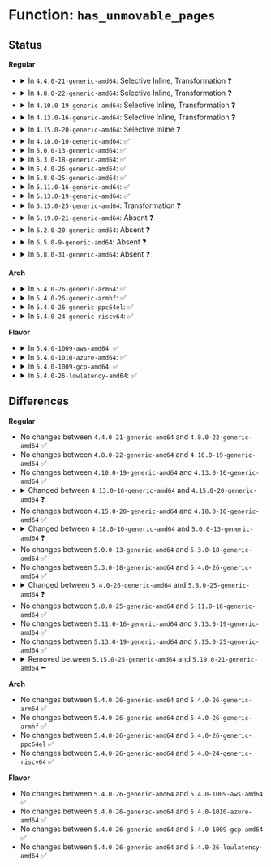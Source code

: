 # Function: <code>has_unmovable_pages</code>

## Status
<b>Regular</b>
<ul>
<li>
<details>
<summary>In <code>4.4.0-21-generic-amd64</code>: Selective Inline, Transformation ❓</summary>

```c
bool has_unmovable_pages(struct zone * zone, struct page * page, int count, bool skip_hwpoisoned_pages)
```

```json
{
  "name": "has_unmovable_pages",
  "collision_type": "Unique Global",
  "inline_type": "Selective",
  "funcs": [
    {
      "addr": 18446744071580504656,
      "name": "has_unmovable_pages",
      "external": true,
      "loc": "mm/page_alloc.c:6504",
      "file": "mm/page_alloc.c",
      "inline": "not declared, inlined",
      "caller_inline": [
        "mm/page_alloc.c:is_pageblock_removable_nolock"
      ],
      "caller_func": [
        "mm/page_alloc.c:is_pageblock_removable_nolock",
        "mm/page_isolation.c:start_isolate_page_range"
      ]
    }
  ],
  "symbols": [
    {
      "addr": 18446744071580504656,
      "name": "has_unmovable_pages.part.83",
      "section": ".text",
      "bind": "STB_LOCAL",
      "size": 294
    },
    {
      "addr": 18446744071580513728,
      "name": "has_unmovable_pages",
      "section": ".text",
      "bind": "STB_GLOBAL",
      "size": 50
    }
  ]
}
```
</details>
</li>
<li>
<details>
<summary>In <code>4.8.0-22-generic-amd64</code>: Selective Inline, Transformation ❓</summary>

```c
bool has_unmovable_pages(struct zone * zone, struct page * page, int count, bool skip_hwpoisoned_pages)
```

```json
{
  "name": "has_unmovable_pages",
  "collision_type": "Unique Global",
  "inline_type": "Selective",
  "funcs": [
    {
      "addr": 18446744071580599660,
      "name": "has_unmovable_pages",
      "external": true,
      "loc": "mm/page_alloc.c:7035",
      "file": "mm/page_alloc.c",
      "inline": "not declared, inlined",
      "caller_inline": [
        "mm/page_alloc.c:is_pageblock_removable_nolock"
      ],
      "caller_func": [
        "mm/page_alloc.c:is_pageblock_removable_nolock",
        "mm/page_isolation.c:start_isolate_page_range"
      ]
    }
  ],
  "symbols": [
    {
      "addr": 18446744071580579952,
      "name": "has_unmovable_pages.part.88",
      "section": ".text",
      "bind": "STB_LOCAL",
      "size": 308
    },
    {
      "addr": 18446744071580599504,
      "name": "has_unmovable_pages",
      "section": ".text",
      "bind": "STB_GLOBAL",
      "size": 50
    }
  ]
}
```
</details>
</li>
<li>
<details>
<summary>In <code>4.10.0-19-generic-amd64</code>: Selective Inline, Transformation ❓</summary>

```c
bool has_unmovable_pages(struct zone * zone, struct page * page, int count, bool skip_hwpoisoned_pages)
```

```json
{
  "name": "has_unmovable_pages",
  "collision_type": "Unique Global",
  "inline_type": "Selective",
  "funcs": [
    {
      "addr": 18446744071580666697,
      "name": "has_unmovable_pages",
      "external": true,
      "loc": "mm/page_alloc.c:7087",
      "file": "mm/page_alloc.c",
      "inline": "not declared, inlined",
      "caller_inline": [
        "mm/page_alloc.c:is_pageblock_removable_nolock"
      ],
      "caller_func": [
        "mm/page_alloc.c:is_pageblock_removable_nolock",
        "mm/page_isolation.c:start_isolate_page_range"
      ]
    }
  ],
  "symbols": [
    {
      "addr": 18446744071580646496,
      "name": "has_unmovable_pages.part.89",
      "section": ".text",
      "bind": "STB_LOCAL",
      "size": 305
    },
    {
      "addr": 18446744071580666544,
      "name": "has_unmovable_pages",
      "section": ".text",
      "bind": "STB_GLOBAL",
      "size": 50
    }
  ]
}
```
</details>
</li>
<li>
<details>
<summary>In <code>4.13.0-16-generic-amd64</code>: Selective Inline, Transformation ❓</summary>

```c
bool has_unmovable_pages(struct zone * zone, struct page * page, int count, bool skip_hwpoisoned_pages)
```

```json
{
  "name": "has_unmovable_pages",
  "collision_type": "Unique Global",
  "inline_type": "Selective",
  "funcs": [
    {
      "addr": 18446744071580699929,
      "name": "has_unmovable_pages",
      "external": true,
      "loc": "mm/page_alloc.c:7414",
      "file": "mm/page_alloc.c",
      "inline": "not declared, inlined",
      "caller_inline": [
        "mm/page_alloc.c:is_pageblock_removable_nolock"
      ],
      "caller_func": [
        "mm/page_alloc.c:is_pageblock_removable_nolock",
        "mm/page_isolation.c:start_isolate_page_range"
      ]
    }
  ],
  "symbols": [
    {
      "addr": 18446744071580678816,
      "name": "has_unmovable_pages.part.94",
      "section": ".text",
      "bind": "STB_LOCAL",
      "size": 328
    },
    {
      "addr": 18446744071580699792,
      "name": "has_unmovable_pages",
      "section": ".text",
      "bind": "STB_GLOBAL",
      "size": 43
    }
  ]
}
```
</details>
</li>
<li>
<details>
<summary>In <code>4.15.0-20-generic-amd64</code>: Selective Inline ❓</summary>

```c
bool has_unmovable_pages(struct zone * zone, struct page * page, int count, int migratetype, bool skip_hwpoisoned_pages)
```

```json
{
  "name": "has_unmovable_pages",
  "collision_type": "Unique Global",
  "inline_type": "Selective",
  "funcs": [
    {
      "addr": 18446744071580784944,
      "name": "has_unmovable_pages",
      "external": true,
      "loc": "mm/page_alloc.c:7429",
      "file": "mm/page_alloc.c",
      "inline": "not declared, inlined",
      "caller_inline": [],
      "caller_func": [
        "mm/page_alloc.c:is_pageblock_removable_nolock",
        "mm/page_isolation.c:start_isolate_page_range"
      ]
    }
  ],
  "symbols": [
    {
      "addr": 18446744071580784944,
      "name": "has_unmovable_pages",
      "section": ".text",
      "bind": "STB_GLOBAL",
      "size": 359
    }
  ]
}
```
</details>
</li>
<li>
<details>
<summary>In <code>4.18.0-10-generic-amd64</code>: ✅</summary>

```c
bool has_unmovable_pages(struct zone * zone, struct page * page, int count, int migratetype, bool skip_hwpoisoned_pages)
```

```json
{
  "name": "has_unmovable_pages",
  "collision_type": "Unique Global",
  "inline_type": "No",
  "funcs": [
    {
      "addr": 18446744071580918384,
      "name": "has_unmovable_pages",
      "external": true,
      "loc": "mm/page_alloc.c:7611",
      "file": "mm/page_alloc.c",
      "inline": "seen, unknown",
      "caller_inline": [],
      "caller_func": [
        "mm/memory_hotplug.c:is_mem_section_removable",
        "mm/page_isolation.c:start_isolate_page_range"
      ]
    }
  ],
  "symbols": [
    {
      "addr": 18446744071580918384,
      "name": "has_unmovable_pages",
      "section": ".text",
      "bind": "STB_GLOBAL",
      "size": 409
    }
  ]
}
```
</details>
</li>
<li>
<details>
<summary>In <code>5.0.0-13-generic-amd64</code>: ✅</summary>

```c
bool has_unmovable_pages(struct zone * zone, struct page * page, int count, int migratetype, int flags)
```

```json
{
  "name": "has_unmovable_pages",
  "collision_type": "Unique Global",
  "inline_type": "No",
  "funcs": [
    {
      "addr": 18446744071580993872,
      "name": "has_unmovable_pages",
      "external": true,
      "loc": "mm/page_alloc.c:7932",
      "file": "mm/page_alloc.c",
      "inline": "seen, unknown",
      "caller_inline": [],
      "caller_func": [
        "mm/memory_hotplug.c:is_mem_section_removable",
        "mm/page_isolation.c:start_isolate_page_range"
      ]
    }
  ],
  "symbols": [
    {
      "addr": 18446744071580993872,
      "name": "has_unmovable_pages",
      "section": ".text",
      "bind": "STB_GLOBAL",
      "size": 548
    }
  ]
}
```
</details>
</li>
<li>
<details>
<summary>In <code>5.3.0-18-generic-amd64</code>: ✅</summary>

```c
bool has_unmovable_pages(struct zone * zone, struct page * page, int count, int migratetype, int flags)
```

```json
{
  "name": "has_unmovable_pages",
  "collision_type": "Unique Global",
  "inline_type": "No",
  "funcs": [
    {
      "addr": 18446744071581412608,
      "name": "has_unmovable_pages",
      "external": true,
      "loc": "mm/page_alloc.c:8139",
      "file": "mm/page_alloc.c",
      "inline": "seen, unknown",
      "caller_inline": [],
      "caller_func": [
        "mm/memory_hotplug.c:is_mem_section_removable",
        "mm/page_isolation.c:start_isolate_page_range"
      ]
    }
  ],
  "symbols": [
    {
      "addr": 18446744071581412608,
      "name": "has_unmovable_pages",
      "section": ".text",
      "bind": "STB_GLOBAL",
      "size": 604
    }
  ]
}
```
</details>
</li>
<li>
<details>
<summary>In <code>5.4.0-26-generic-amd64</code>: ✅</summary>

```c
bool has_unmovable_pages(struct zone * zone, struct page * page, int count, int migratetype, int flags)
```

```json
{
  "name": "has_unmovable_pages",
  "collision_type": "Unique Global",
  "inline_type": "No",
  "funcs": [
    {
      "addr": 18446744071581473632,
      "name": "has_unmovable_pages",
      "external": true,
      "loc": "mm/page_alloc.c:8169",
      "file": "mm/page_alloc.c",
      "inline": "seen, unknown",
      "caller_inline": [],
      "caller_func": [
        "mm/memory_hotplug.c:is_mem_section_removable",
        "mm/page_isolation.c:start_isolate_page_range"
      ]
    }
  ],
  "symbols": [
    {
      "addr": 18446744071581473632,
      "name": "has_unmovable_pages",
      "section": ".text",
      "bind": "STB_GLOBAL",
      "size": 609
    }
  ]
}
```
</details>
</li>
<li>
<details>
<summary>In <code>5.8.0-25-generic-amd64</code>: ✅</summary>

```c
struct page * has_unmovable_pages(struct zone * zone, struct page * page, int migratetype, int flags)
```

```json
{
  "name": "has_unmovable_pages",
  "collision_type": "Unique Global",
  "inline_type": "No",
  "funcs": [
    {
      "addr": 18446744071581679440,
      "name": "has_unmovable_pages",
      "external": true,
      "loc": "mm/page_alloc.c:8196",
      "file": "mm/page_alloc.c",
      "inline": "seen, unknown",
      "caller_inline": [],
      "caller_func": [
        "mm/page_isolation.c:set_migratetype_isolate"
      ]
    }
  ],
  "symbols": [
    {
      "addr": 18446744071581679440,
      "name": "has_unmovable_pages",
      "section": ".text",
      "bind": "STB_GLOBAL",
      "size": 492
    }
  ]
}
```
</details>
</li>
<li>
<details>
<summary>In <code>5.11.0-16-generic-amd64</code>: ✅</summary>

```c
struct page * has_unmovable_pages(struct zone * zone, struct page * page, int migratetype, int flags)
```

```json
{
  "name": "has_unmovable_pages",
  "collision_type": "Unique Global",
  "inline_type": "No",
  "funcs": [
    {
      "addr": 18446744071581727184,
      "name": "has_unmovable_pages",
      "external": true,
      "loc": "mm/page_alloc.c:8333",
      "file": "mm/page_alloc.c",
      "inline": "seen, unknown",
      "caller_inline": [],
      "caller_func": [
        "mm/page_isolation.c:set_migratetype_isolate"
      ]
    }
  ],
  "symbols": [
    {
      "addr": 18446744071581727184,
      "name": "has_unmovable_pages",
      "section": ".text",
      "bind": "STB_GLOBAL",
      "size": 496
    }
  ]
}
```
</details>
</li>
<li>
<details>
<summary>In <code>5.13.0-19-generic-amd64</code>: ✅</summary>

```c
struct page * has_unmovable_pages(struct zone * zone, struct page * page, int migratetype, int flags)
```

```json
{
  "name": "has_unmovable_pages",
  "collision_type": "Unique Global",
  "inline_type": "No",
  "funcs": [
    {
      "addr": 18446744071581749552,
      "name": "has_unmovable_pages",
      "external": true,
      "loc": "mm/page_alloc.c:8542",
      "file": "mm/page_alloc.c",
      "inline": "seen, unknown",
      "caller_inline": [],
      "caller_func": [
        "mm/page_isolation.c:start_isolate_page_range"
      ]
    }
  ],
  "symbols": [
    {
      "addr": 18446744071581749552,
      "name": "has_unmovable_pages",
      "section": ".text",
      "bind": "STB_GLOBAL",
      "size": 496
    }
  ]
}
```
</details>
</li>
<li>
<details>
<summary>In <code>5.15.0-25-generic-amd64</code>: Transformation ❓</summary>

```c
struct page * has_unmovable_pages(struct zone * zone, struct page * page, int migratetype, int flags)
```

```json
{
  "name": "has_unmovable_pages",
  "collision_type": "Unique Global",
  "inline_type": "No",
  "funcs": [
    {
      "addr": 0,
      "name": "has_unmovable_pages",
      "external": true,
      "loc": "mm/page_alloc.c:8807",
      "file": "mm/page_alloc.c",
      "inline": "seen, unknown",
      "caller_inline": [],
      "caller_func": [
        "mm/page_isolation.c:start_isolate_page_range"
      ]
    }
  ],
  "symbols": [
    {
      "addr": 18446744071592207546,
      "name": "has_unmovable_pages.cold",
      "section": ".text",
      "bind": "STB_LOCAL",
      "size": 65
    },
    {
      "addr": 18446744071582029424,
      "name": "has_unmovable_pages",
      "section": ".text",
      "bind": "STB_GLOBAL",
      "size": 518
    }
  ]
}
```
</details>
</li>
<li>
<details>
<summary>In <code>5.19.0-21-generic-amd64</code>: Absent ❓</summary>

```json
{
  "name": "has_unmovable_pages",
  "collision_type": "Unique Static",
  "inline_type": "Selective",
  "funcs": [
    {
      "addr": 0,
      "name": "has_unmovable_pages",
      "external": false,
      "loc": "mm/page_isolation.c:33",
      "file": "mm/page_isolation.c",
      "inline": "not declared, inlined",
      "caller_inline": [],
      "caller_func": []
    }
  ],
  "symbols": [
    {
      "addr": 18446744071582899280,
      "name": "has_unmovable_pages.constprop.0",
      "section": ".text",
      "bind": "STB_LOCAL",
      "size": 900
    },
    {
      "addr": 18446744071594006960,
      "name": "has_unmovable_pages.constprop.0.cold",
      "section": ".text",
      "bind": "STB_LOCAL",
      "size": 64
    }
  ]
}
```
</details>
</li>
<li>
<details>
<summary>In <code>6.2.0-20-generic-amd64</code>: Absent ❓</summary>

```json
{
  "name": "has_unmovable_pages",
  "collision_type": "Unique Static",
  "inline_type": "Selective",
  "funcs": [
    {
      "addr": 0,
      "name": "has_unmovable_pages",
      "external": false,
      "loc": "mm/page_isolation.c:33",
      "file": "mm/page_isolation.c",
      "inline": "not declared, inlined",
      "caller_inline": [],
      "caller_func": []
    }
  ],
  "symbols": [
    {
      "addr": 18446744071583451360,
      "name": "has_unmovable_pages.constprop.0",
      "section": ".text",
      "bind": "STB_LOCAL",
      "size": 880
    },
    {
      "addr": 18446744071596049388,
      "name": "has_unmovable_pages.constprop.0.cold",
      "section": ".text",
      "bind": "STB_LOCAL",
      "size": 64
    }
  ]
}
```
</details>
</li>
<li>
<details>
<summary>In <code>6.5.0-9-generic-amd64</code>: Absent ❓</summary>

```json
{
  "name": "has_unmovable_pages",
  "collision_type": "Unique Static",
  "inline_type": "Selective",
  "funcs": [
    {
      "addr": 0,
      "name": "has_unmovable_pages",
      "external": false,
      "loc": "mm/page_isolation.c:33",
      "file": "mm/page_isolation.c",
      "inline": "not declared, inlined",
      "caller_inline": [],
      "caller_func": []
    }
  ],
  "symbols": [
    {
      "addr": 18446744071583671264,
      "name": "has_unmovable_pages.isra.0",
      "section": ".text",
      "bind": "STB_LOCAL",
      "size": 832
    },
    {
      "addr": 18446744071596571887,
      "name": "has_unmovable_pages.isra.0.cold",
      "section": ".text",
      "bind": "STB_LOCAL",
      "size": 64
    }
  ]
}
```
</details>
</li>
<li>
<details>
<summary>In <code>6.8.0-31-generic-amd64</code>: Absent ❓</summary>

```json
{
  "name": "has_unmovable_pages",
  "collision_type": "Unique Static",
  "inline_type": "Selective",
  "funcs": [
    {
      "addr": 0,
      "name": "has_unmovable_pages",
      "external": false,
      "loc": "mm/page_isolation.c:33",
      "file": "mm/page_isolation.c",
      "inline": "not declared, inlined",
      "caller_inline": [],
      "caller_func": []
    }
  ],
  "symbols": [
    {
      "addr": 18446744071583865696,
      "name": "has_unmovable_pages.isra.0",
      "section": ".text",
      "bind": "STB_LOCAL",
      "size": 675
    },
    {
      "addr": 18446744071597476407,
      "name": "has_unmovable_pages.isra.0.cold",
      "section": ".text",
      "bind": "STB_LOCAL",
      "size": 62
    }
  ]
}
```
</details>
</li>
</ul>
<b>Arch</b>
<ul>
<li>
<details>
<summary>In <code>5.4.0-26-generic-arm64</code>: ✅</summary>

```c
bool has_unmovable_pages(struct zone * zone, struct page * page, int count, int migratetype, int flags)
```

```json
{
  "name": "has_unmovable_pages",
  "collision_type": "Unique Global",
  "inline_type": "No",
  "funcs": [
    {
      "addr": 18446603336492884624,
      "name": "has_unmovable_pages",
      "external": true,
      "loc": "mm/page_alloc.c:8169",
      "file": "mm/page_alloc.c",
      "inline": "seen, unknown",
      "caller_inline": [],
      "caller_func": [
        "mm/page_isolation.c:start_isolate_page_range"
      ]
    }
  ],
  "symbols": [
    {
      "addr": 18446603336492884624,
      "name": "has_unmovable_pages",
      "section": ".text",
      "bind": "STB_GLOBAL",
      "size": 636
    }
  ]
}
```
</details>
</li>
<li>
<details>
<summary>In <code>5.4.0-26-generic-armhf</code>: ✅</summary>

```c
bool has_unmovable_pages(struct zone * zone, struct page * page, int count, int migratetype, int flags)
```

```json
{
  "name": "has_unmovable_pages",
  "collision_type": "Unique Global",
  "inline_type": "No",
  "funcs": [
    {
      "addr": 3226683576,
      "name": "has_unmovable_pages",
      "external": true,
      "loc": "mm/page_alloc.c:8169",
      "file": "mm/page_alloc.c",
      "inline": "seen, unknown",
      "caller_inline": [],
      "caller_func": [
        "mm/page_isolation.c:start_isolate_page_range"
      ]
    }
  ],
  "symbols": [
    {
      "addr": 3226683576,
      "name": "has_unmovable_pages",
      "section": ".text",
      "bind": "STB_GLOBAL",
      "size": 512
    }
  ]
}
```
</details>
</li>
<li>
<details>
<summary>In <code>5.4.0-26-generic-ppc64el</code>: ✅</summary>

```c
bool has_unmovable_pages(struct zone * zone, struct page * page, int count, int migratetype, int flags)
```

```json
{
  "name": "has_unmovable_pages",
  "collision_type": "Unique Global",
  "inline_type": "No",
  "funcs": [
    {
      "addr": 13835058055286281040,
      "name": "has_unmovable_pages",
      "external": true,
      "loc": "mm/page_alloc.c:8169",
      "file": "mm/page_alloc.c",
      "inline": "seen, unknown",
      "caller_inline": [],
      "caller_func": [
        "mm/memory_hotplug.c:is_mem_section_removable",
        "mm/page_isolation.c:start_isolate_page_range"
      ]
    }
  ],
  "symbols": [
    {
      "addr": 13835058055286281040,
      "name": "has_unmovable_pages",
      "section": ".text",
      "bind": "STB_GLOBAL",
      "size": 1044
    }
  ]
}
```
</details>
</li>
<li>
<details>
<summary>In <code>5.4.0-24-generic-riscv64</code>: ✅</summary>

```c
bool has_unmovable_pages(struct zone * zone, struct page * page, int count, int migratetype, int flags)
```

```json
{
  "name": "has_unmovable_pages",
  "collision_type": "Unique Global",
  "inline_type": "No",
  "funcs": [
    {
      "addr": 18446743936272825160,
      "name": "has_unmovable_pages",
      "external": true,
      "loc": "mm/page_alloc.c:8169",
      "file": "mm/page_alloc.c",
      "inline": "seen, unknown",
      "caller_inline": [],
      "caller_func": [
        "mm/page_isolation.c:start_isolate_page_range"
      ]
    }
  ],
  "symbols": [
    {
      "addr": 18446743936272825160,
      "name": "has_unmovable_pages",
      "section": ".text",
      "bind": "STB_GLOBAL",
      "size": 450
    }
  ]
}
```
</details>
</li>
</ul>
<b>Flavor</b>
<ul>
<li>
<details>
<summary>In <code>5.4.0-1009-aws-amd64</code>: ✅</summary>

```c
bool has_unmovable_pages(struct zone * zone, struct page * page, int count, int migratetype, int flags)
```

```json
{
  "name": "has_unmovable_pages",
  "collision_type": "Unique Global",
  "inline_type": "No",
  "funcs": [
    {
      "addr": 18446744071581442480,
      "name": "has_unmovable_pages",
      "external": true,
      "loc": "mm/page_alloc.c:8169",
      "file": "mm/page_alloc.c",
      "inline": "seen, unknown",
      "caller_inline": [],
      "caller_func": [
        "mm/memory_hotplug.c:is_mem_section_removable",
        "mm/page_isolation.c:start_isolate_page_range"
      ]
    }
  ],
  "symbols": [
    {
      "addr": 18446744071581442480,
      "name": "has_unmovable_pages",
      "section": ".text",
      "bind": "STB_GLOBAL",
      "size": 609
    }
  ]
}
```
</details>
</li>
<li>
<details>
<summary>In <code>5.4.0-1010-azure-amd64</code>: ✅</summary>

```c
bool has_unmovable_pages(struct zone * zone, struct page * page, int count, int migratetype, int flags)
```

```json
{
  "name": "has_unmovable_pages",
  "collision_type": "Unique Global",
  "inline_type": "No",
  "funcs": [
    {
      "addr": 18446744071581384864,
      "name": "has_unmovable_pages",
      "external": true,
      "loc": "mm/page_alloc.c:8169",
      "file": "mm/page_alloc.c",
      "inline": "seen, unknown",
      "caller_inline": [],
      "caller_func": [
        "mm/memory_hotplug.c:is_mem_section_removable",
        "mm/page_isolation.c:start_isolate_page_range"
      ]
    }
  ],
  "symbols": [
    {
      "addr": 18446744071581384864,
      "name": "has_unmovable_pages",
      "section": ".text",
      "bind": "STB_GLOBAL",
      "size": 609
    }
  ]
}
```
</details>
</li>
<li>
<details>
<summary>In <code>5.4.0-1009-gcp-amd64</code>: ✅</summary>

```c
bool has_unmovable_pages(struct zone * zone, struct page * page, int count, int migratetype, int flags)
```

```json
{
  "name": "has_unmovable_pages",
  "collision_type": "Unique Global",
  "inline_type": "No",
  "funcs": [
    {
      "addr": 18446744071581433680,
      "name": "has_unmovable_pages",
      "external": true,
      "loc": "mm/page_alloc.c:8169",
      "file": "mm/page_alloc.c",
      "inline": "seen, unknown",
      "caller_inline": [],
      "caller_func": [
        "mm/memory_hotplug.c:is_mem_section_removable",
        "mm/page_isolation.c:start_isolate_page_range"
      ]
    }
  ],
  "symbols": [
    {
      "addr": 18446744071581433680,
      "name": "has_unmovable_pages",
      "section": ".text",
      "bind": "STB_GLOBAL",
      "size": 609
    }
  ]
}
```
</details>
</li>
<li>
<details>
<summary>In <code>5.4.0-26-lowlatency-amd64</code>: ✅</summary>

```c
bool has_unmovable_pages(struct zone * zone, struct page * page, int count, int migratetype, int flags)
```

```json
{
  "name": "has_unmovable_pages",
  "collision_type": "Unique Global",
  "inline_type": "No",
  "funcs": [
    {
      "addr": 18446744071581498176,
      "name": "has_unmovable_pages",
      "external": true,
      "loc": "mm/page_alloc.c:8169",
      "file": "mm/page_alloc.c",
      "inline": "seen, unknown",
      "caller_inline": [],
      "caller_func": [
        "mm/memory_hotplug.c:is_mem_section_removable",
        "mm/page_isolation.c:start_isolate_page_range"
      ]
    }
  ],
  "symbols": [
    {
      "addr": 18446744071581498176,
      "name": "has_unmovable_pages",
      "section": ".text",
      "bind": "STB_GLOBAL",
      "size": 609
    }
  ]
}
```
</details>
</li>
</ul>

## Differences
<b>Regular</b>
<ul>
<li>
No changes between <code>4.4.0-21-generic-amd64</code> and <code>4.8.0-22-generic-amd64</code> ✅
</li>
<li>
No changes between <code>4.8.0-22-generic-amd64</code> and <code>4.10.0-19-generic-amd64</code> ✅
</li>
<li>
No changes between <code>4.10.0-19-generic-amd64</code> and <code>4.13.0-16-generic-amd64</code> ✅
</li>
<li>
<details>
<summary>Changed between <code>4.13.0-16-generic-amd64</code> and <code>4.15.0-20-generic-amd64</code> ❓</summary>
<ul>
<li>
<b>Param added. </b>
<code>int migratetype</code>
</li>
<li>
<b>Param reordered. </b>
<code>zone, page, count, skip_hwpoisoned_pages</code> ➡️ <code>zone, page, count, migratetype, skip_hwpoisoned_pages</code>
</li>
</ul>
</details>
</li>
<li>
No changes between <code>4.15.0-20-generic-amd64</code> and <code>4.18.0-10-generic-amd64</code> ✅
</li>
<li>
<details>
<summary>Changed between <code>4.18.0-10-generic-amd64</code> and <code>5.0.0-13-generic-amd64</code> ❓</summary>
<ul>
<li>
<b>Param added. </b>
<code>int flags</code>
</li>
<li>
<b>Param removed. </b>
<code>bool skip_hwpoisoned_pages</code>
</li>
</ul>
</details>
</li>
<li>
No changes between <code>5.0.0-13-generic-amd64</code> and <code>5.3.0-18-generic-amd64</code> ✅
</li>
<li>
No changes between <code>5.3.0-18-generic-amd64</code> and <code>5.4.0-26-generic-amd64</code> ✅
</li>
<li>
<details>
<summary>Changed between <code>5.4.0-26-generic-amd64</code> and <code>5.8.0-25-generic-amd64</code> ❓</summary>
<ul>
<li>
<b>Param removed. </b>
<code>int count</code>
</li>
<li>
<b>Param reordered. </b>
<code>zone, page, count, migratetype, flags</code> ➡️ <code>zone, page, migratetype, flags</code>
</li>
<li>
<b>Return type changed. </b>
<code>bool</code> ➡️ <code>struct page *</code>
</li>
</ul>
</details>
</li>
<li>
No changes between <code>5.8.0-25-generic-amd64</code> and <code>5.11.0-16-generic-amd64</code> ✅
</li>
<li>
No changes between <code>5.11.0-16-generic-amd64</code> and <code>5.13.0-19-generic-amd64</code> ✅
</li>
<li>
No changes between <code>5.13.0-19-generic-amd64</code> and <code>5.15.0-25-generic-amd64</code> ✅
</li>
<li>
<details>
<summary>Removed between <code>5.15.0-25-generic-amd64</code> and <code>5.19.0-21-generic-amd64</code> ➖</summary>

```c
struct page * has_unmovable_pages(struct zone * zone, struct page * page, int migratetype, int flags)
```
</details>
</li>
</ul>
<b>Arch</b>
<ul>
<li>
No changes between <code>5.4.0-26-generic-amd64</code> and <code>5.4.0-26-generic-arm64</code> ✅
</li>
<li>
No changes between <code>5.4.0-26-generic-amd64</code> and <code>5.4.0-26-generic-armhf</code> ✅
</li>
<li>
No changes between <code>5.4.0-26-generic-amd64</code> and <code>5.4.0-26-generic-ppc64el</code> ✅
</li>
<li>
No changes between <code>5.4.0-26-generic-amd64</code> and <code>5.4.0-24-generic-riscv64</code> ✅
</li>
</ul>
<b>Flavor</b>
<ul>
<li>
No changes between <code>5.4.0-26-generic-amd64</code> and <code>5.4.0-1009-aws-amd64</code> ✅
</li>
<li>
No changes between <code>5.4.0-26-generic-amd64</code> and <code>5.4.0-1010-azure-amd64</code> ✅
</li>
<li>
No changes between <code>5.4.0-26-generic-amd64</code> and <code>5.4.0-1009-gcp-amd64</code> ✅
</li>
<li>
No changes between <code>5.4.0-26-generic-amd64</code> and <code>5.4.0-26-lowlatency-amd64</code> ✅
</li>
</ul>
